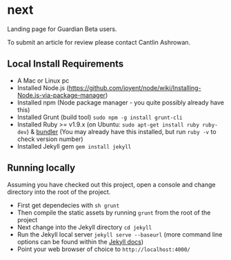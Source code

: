 next
====

Landing page for Guardian Beta users. 

To submit an article for review please contact Cantlin Ashrowan.

Local Install Requirements
--------------------------
* A Mac or Linux pc
* Installed Node.js (https://github.com/joyent/node/wiki/Installing-Node.js-via-package-manager)
* Installed npm (Node package manager - you quite possibly already have this)
* Installed Grunt (build tool) `sudo npm -g install grunt-cli`
* Installed Ruby >= v1.9.x (on Ubuntu: `sudo apt-get install ruby ruby-dev`) & [bundler](http://gembundler.com/) (You may already have this installed, but run `ruby -v` to check version number)
* Installed Jekyll gem `gem install jekyll`


Running locally
--------------------------
Assuming you have checked out this project, open a console and change directory into the root of the project.

* First get dependecies with `sh grunt`
* Then compile the static assets by running `grunt` from the root of the project
* Next change into the Jekyll directory `cd jekyll`
* Run the Jekyll local server `jekyll serve --baseurl` (more command line options can be found within the [Jekyll docs](http://jekyllrb.com/docs/configuration/#serve-command-options))
* Point your web browser of choice to `http://localhost:4000/` 
